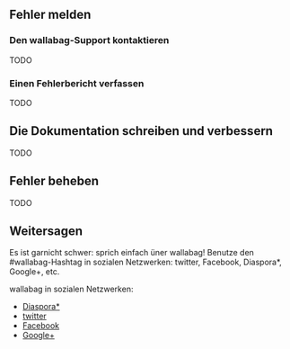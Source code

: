 ## Fehler melden
### Den wallabag-Support kontaktieren
TODO
### Einen Fehlerbericht verfassen
TODO
## Die Dokumentation schreiben und verbessern
TODO
## Fehler beheben
TODO
## Weitersagen
Es ist garnicht schwer: sprich einfach üner wallabag! Benutze den #wallabag-Hashtag in sozialen Netzwerken: twitter, Facebook, Diaspora*, Google+, etc.

wallabag in sozialen Netzwerken: 
* [Diaspora*](https://framasphere.org/people/2335ff202f920132196e2a0000053625)
* [twitter](https:/twitter.com/wallabagapp)
* [Facebook](https://www.facebook.com/wallabag)
* [Google+](https://plus.google.com/+WallabagOrg/)
